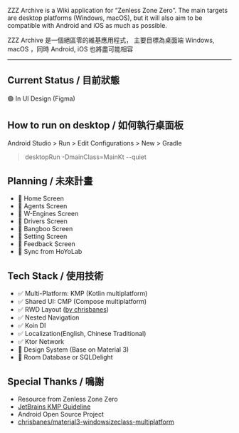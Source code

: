 ZZZ Archive is a Wiki application for “Zenless Zone Zero”.
The main targets are desktop platforms (Windows, macOS),
but it will also aim to be compatible with Android and iOS as much as possible.

ZZZ Archive 是一個絕區零的維基應用程式，
主要目標為桌面端 Windows, macOS ，同時 Android, iOS 也將盡可能相容

---

## Current Status / 目前狀態
🟢 In UI Design (Figma)

## How to run on desktop / 如何執行桌面板
Android Studio > Run > Edit Configurations > New > Gradle
> desktopRun -DmainClass=MainKt --quiet

## Planning / 未來計畫
- 🚧 Home Screen
- 🚧 Agents Screen
- 🚧 W-Engines Screen
- 🚧 Drivers Screen
- 🚧 Bangboo Screen
- 🚧 Setting Screen
- 🚧 Feedback Screen
- 🚧 Sync from HoYoLab

## Tech Stack / 使用技術
- ✅ Multi-Platform: KMP (Kotlin multiplatform)
- ✅ Shared UI: CMP (Compose multiplatform)
- ✅ RWD Layout ([by chrisbanes](https://github.com/chrisbanes/material3-windowsizeclass-multiplatform))
- ✅ Nested Navigation
- ✅ Koin DI
- ✅ Localization(English, Chinese Traditional)
- ✅ Ktor Network
- 🚧 Design System (Base on Material 3)
- 🚧 Room Database or SQLDelight

## Special Thanks / 鳴謝
* Resource from Zenless Zone Zero
* [JetBrains KMP Guideline](https://www.jetbrains.com/help/kotlin-multiplatform-dev/get-started.html)
* Android Open Source Project
* [chrisbanes/material3-windowsizeclass-multiplatform](https://github.com/chrisbanes/material3-windowsizeclass-multiplatform)